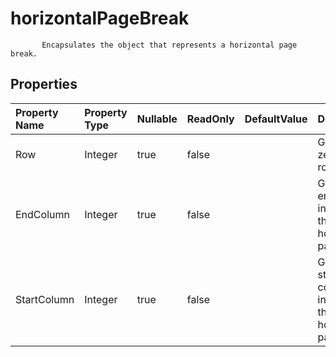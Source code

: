 # **horizontalPageBreak**

           Encapsulates the object that represents a horizontal page break.            

## **Properties**

| Property Name | Property Type | Nullable |  ReadOnly | DefaultValue | Description | 
| :- | :- | :- |:- |  :- | :- |
|Row|Integer|true|false |  |Gets the zero based row index. |
|EndColumn|Integer|true|false |  |Gets the end column index of this horizontal page break. |
|StartColumn|Integer|true|false |  |Gets the start column index of this horizontal page break. |

